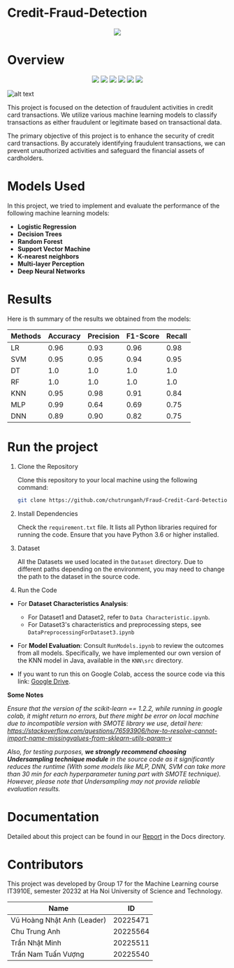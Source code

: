 # Credit-Fraud-Detection

<p align="center">
  <img src="https://readme-typing-svg.herokuapp.com?font=Fira+Code&weight=500&size=22&pause=1000&color=DA290C&random=false&width=435&lines=Machine+Learning+Capstone+Project+20232)](https://git.io/typing-svg))" />
  
</p>


# Overview

<p align="center">

   <img src="https://img.shields.io/badge/scikit--learn-%23F7931E.svg?style=for-the-badge&logo=scikit-learn&logoColor=white" />
   <img src="https://img.shields.io/badge/Keras-%23D00000.svg?style=for-the-badge&logo=Keras&logoColor=white" />
   <img src="https://img.shields.io/badge/numpy-%23013243.svg?style=for-the-badge&logo=numpy&logoColor=white" />
   <img src="https://img.shields.io/badge/Matplotlib-%23ffffff.svg?style=for-the-badge&logo=Matplotlib&logoColor=black" />
   <img src="https://img.shields.io/badge/pandas-%23150458.svg?style=for-the-badge&logo=pandas&logoColor=white" />
   <img src="https://img.shields.io/badge/HUST-project-red" />

</p>



![alt text](Docs/Credit-card-fraud-top.jpg)


This project is focused on the detection of fraudulent activities in credit card transactions. We utilize various machine learning models to classify transactions as either fraudulent or legitimate based on transactional data. 

The primary objective of this project is to enhance the security of credit card transactions. By accurately identifying fraudulent transactions, we can prevent unauthorized activities and safeguard the financial assets of cardholders.

# Models Used

In this project, we tried to implement and evaluate the performance of the following machine learning models:

- **Logistic Regression**
- **Decision Trees**
- **Random Forest**
- **Support Vector Machine**
- **K-nearest neighbors**
- **Multi-layer Perception**
- **Deep Neural Networks**

# Results

Here is th summary of the results we obtained from the models:

| Methods | Accuracy | Precision | F1-Score | Recall |
|---------|----------|-----------|----------|--------|
| LR      | 0.96     | 0.93      | 0.96     | 0.98   |
| SVM     | 0.95     | 0.95      | 0.94     | 0.95   |
| DT      | 1.0      | 1.0       | 1.0      | 1.0    |
| RF      | 1.0      | 1.0       | 1.0      | 1.0    |
| KNN     | 0.95     | 0.98      | 0.91     | 0.84   |
| MLP     | 0.99     | 0.64      | 0.69     | 0.75   |
| DNN     | 0.89     | 0.90      | 0.82     | 0.75   |

# Run the project

1. Clone the Repository

   Clone this repository to your local machine using the following command:

   ```bash
   git clone https://github.com/chutrunganh/Fraud-Credit-Card-Detection-Group-17.git
    ```

2. Install Dependencies

   Check the `requirement.txt` file. It lists 
all Python libraries required for running the code. Ensure that you have Python 3.6 or higher installed.

3. Dataset

   All the Datasets we used located in the `Dataset` directory. Due to different paths depending on the environment, you may need to change the path to the dataset in the source code.

4. Run the Code

- For **Dataset Characteristics Analysis**:
   - For Dataset1 and Dataset2, refer to `Data Characteristic.ipynb`.
   - For Dataset3's characteristics and preprocessing steps, see `DataPreprocessingForDataset3.ipynb`


- For **Model Evaluation**: Consult `RunModels.ipynb` to review the outcomes from all models. Specifically, we have implemented our own version of the KNN model in Java, available in the `KNN\src` directory.


-  If you want to run this on Google Colab, access the source code via this link: [Google Drive](https://drive.google.com/file/d/1mfH6CoZBWxSbvjLXWtGxheA6CVklN7uE/view?usp=sharing).




**Some Notes**

*Ensure that the version of the scikit-learn == 1.2.2, while running in google colab, it might return no errors, but 
there might be error on local machine due to incompatible version with SMOTE library we use, detail here: https://stackoverflow.com/questions/76593906/how-to-resolve-cannot-import-name-missingvalues-from-sklearn-utils-param-v*



*Also, for testing purposes, ***we strongly recommend choosing Undersampling technique module*** in the source code as it significantly reduces the 
runtime (With some models like MLP, DNN, SVM can take more than 30 min for each hyperparameter tuning part with SMOTE technique). However, please note 
that Undersampling may not provide reliable evaluation results.*


# Documentation

Detailed about this project can be found in our [Report](https://github.com/chutrunganh/Fraud-Credit-Card-Detection-Group-17/blob/master/Docs/Report%20ML%2020232.pdf) in the Docs directory.

# Contributors

This project was developed by Group 17 for the Machine Learning course IT3910E, semester 20232 at Ha Noi University of Science and Technology.

| Name                       | ID        |
|----------------------------|-----------|
| Vũ Hoàng Nhật Anh (Leader) | 20225471  |
| Chu Trung Anh              | 20225564  |
| Trần Nhật Minh             | 20225511  |
| Trần Nam Tuấn Vượng        | 20225540  |




